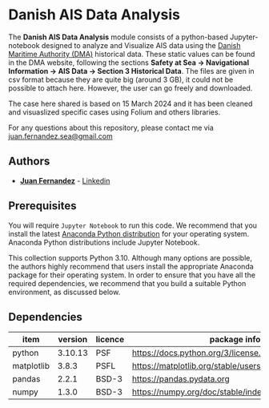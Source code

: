 # Danish AIS Data Analysis

The **Danish AIS Data Analysis** module consists of a python-based Jupyter-notebook 
designed to analyze and Visualize AIS data using the [Danish Maritime Authority (DMA)](https://www.dma.dk/safety-at-sea/navigational-information/ais-data) historical data. These static values can be found in the DMA website, following the sections **Safety at Sea -> Navigational Information -> AIS Data -> Section 3 Historical Data**. The files are given in csv format because they are quite big (around 3 GB), it could not be possible to attach here. However, the user can go freely and downloaded.

The case here shared is based on 15 March 2024 and it has been cleaned and visuaslized specific cases using Folium and others libraries.


For any questions about this repository, please contact me via juan.fernandez.sea@gmail.com

## Authors

* [**Juan Fernandez**](mailto://juan.fernandez.sea@gmail.com) - [Linkedin](https://www.linkedin.com/in/juan-fernandez-martinez/)



## Prerequisites

You will require `Jupyter Notebook` to run this code. We recommend that you install 
the latest [Anaconda Python distribution](https://www.anaconda.com/) for your 
operating system. Anaconda Python distributions include Jupyter Notebook.


This collection supports Python 3.10. Although many options are possible, the 
authors highly recommend that users install the appropriate Anaconda package 
for their operating system. In order to ensure that you have all the required 
dependencies, we recommend that you build a suitable Python environment, as 
discussed below.


## Dependencies

|item|version|licence|package info|
|---|---|---|---|
|python|3.10.13|PSF|https://docs.python.org/3/license.html|
|matplotlib|3.8.3|PSFL|https://matplotlib.org/stable/users/project/license.html|
|pandas|2.2.1|BSD-3|https://pandas.pydata.org|
|numpy|1.3.0|BSD-3|https://numpy.org/doc/stable/index.html|








